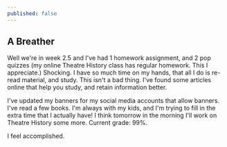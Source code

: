 ```yaml
---
published: false
---
```

## A Breather

Well we're in week 2.5 and I've had 1 homework assignment, and 2 pop quizzes (my online Theatre History class has regular homework. This I appreciate.) Shocking. I have so much time on my hands, that all I do is re-read material, and study. This isn't a bad thing. I've found some articles online that help you study, and retain information better. 

I've updated my banners for my social media accounts that allow banners. I've read a few books. I'm always with my kids, and I'm trying to fill in the extra time that I actually have! I think tomorrow in the morning I'll work on Theatre History some more. Current grade: 99%.

I feel accomplished.